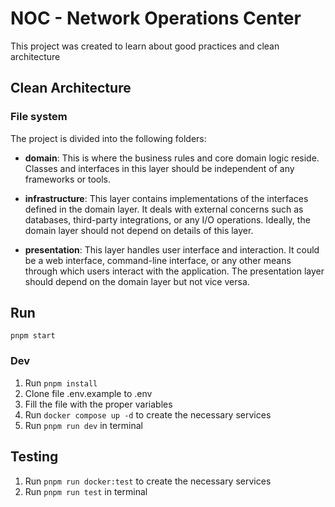 # NOC - Network Operations Center

This project was created to learn about good practices and clean architecture

## Clean Architecture

### File system

The project is divided into the following folders:

- **domain**:
  This is where the business rules and core domain logic reside. Classes and interfaces in this layer should be independent of any frameworks or tools.

- **infrastructure**:
  This layer contains implementations of the interfaces defined in the domain layer. It deals with external concerns such as databases, third-party integrations, or any I/O operations. Ideally, the domain layer should not depend on details of this layer.

- **presentation**:
  This layer handles user interface and interaction. It could be a web interface, command-line interface, or any other means through which users interact with the application. The presentation layer should depend on the domain layer but not vice versa.

## Run
```pnpm start```

### Dev
1. Run ```pnpm install```
2. Clone file .env.example to .env
3. Fill the file with the proper variables
4. Run ```docker compose up -d``` to create the necessary services
5. Run ```pnpm run dev``` in terminal


## Testing
1. Run ```pnpm run docker:test``` to create the necessary services
2. Run ```pnpm run test``` in terminal
